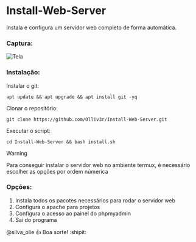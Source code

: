# Install-Web-Server
Instala e configura um servidor web completo de forma automática.

### Captura:
![Tela](https://github.com/Olliv3r/Install-Web-Server/blog/main/tela.jpg)

### Instalação:
Instalar o git:
```
apt update && apt upgrade && apt install git -yq
```

Clonar o repositório:
```
git clone https://github.com/Olliv3r/Install-Web-Server.git
```

Executar o script:
```
cd Install-Web-Server && bash install.sh
```

> [!WARNING]
> Para conseguir instalar o servidor web no ambiente termux, é necessário escolher as opçôes por ordem númerica


### Opçôes:
1. Instala todos os pacotes necessários para rodar o servidor web
2. Configura o apache para projetos
4. Configura o acesso ao painel do phpmyadmin
4. Sai do programa


@silva_olie :+1: Boa sorte! :shipit:
